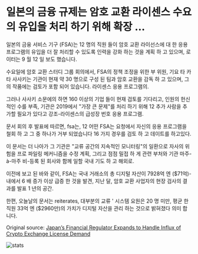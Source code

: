 # 일본의 금융 규제는 암호 교환 라이센스 수요의 유입을 처리 하기 위해 확장 ...

일본의 금융 서비스 기구 (FSA)는 12 명의 직원 들이 암호 교환 라이선스에 대 한 응용 프로그램의 유입을 더 잘 처리할 수 있도록 인력을 강화 하는 것을 계획 하 고 있으며, 로이터는 9 월 12 일 보도 했습니다.

수요일에 암호 교환 스터디 그룹 회의에서, FSA의 정책 조정을 위한 부 위원, 기요 타 카 타 사사키는 기관이 현재 약 30 명으로 구성 된 팀과 암호 교환을 감독 하 고 있으며, 그의 작품에는 검토가 포함 되어 있습니다. 라이센스 응용 프로그램의.

그러나 사사키 소문에의 하면 160 이상의 기업 들이 현재 검토를 기다리고, 인원의 헌신적인 수를 부족, 기관은 2019에서 "가장 큰 문제"를 처리 하기 위해 12 추가 사람을 추가할 필요가 있다고 강조-라이센스의 급성장 번호 응용 프로그램.

문서 회의 후 발표에 따르면, fsa는, 12 어떤 FSA는 요청에서 자신의 응용 프로그램을 철회 하 고 그 중 하나가 거부 되었습니다 16 가지 경우를 검토 하 고 데이트를 하고있다.

이 문서는 더 나아가 그 기관은 "교류 공간의 지속적인 모니터링"의 일환으로 자사의 위험을 프로 파일링 메커니즘을 수정 계획, 그리고 점점 밀접 하 게 관련 부처와 기관 마주-à-마주 비-등록 된 회사와 함께 일할 국내 기도 하 고 해외로.

이전에 보고 된 바와 같이, FSA는 국내 거래소의 총 디지털 자산이 7928억 엔 ($71억)-내에서 6 배 증가 이상 급증 한 것을 발견, 지난 달, 암호 교환 사업자의 현장 검사의 결과를 발표 1 년의 공간.

한편, 오늘날의 문서는 reiterates, 대부분의 교류 ' 시스템 요원은 20 명 미만, 평균 한 직원 33억 엔 ($2960만)의 가치가 디지털 자산을 관리 하는 것으로 밝혀졌다 의미 합니다.

Original source: [Japan’s Financial Regulator Expands to Handle Influx of Crypto Exchange License Demand](https://cointelegraph.com/news/japans-financial-regulator-expands-to-handle-influx-of-crypto-exchange-license-demand)

![stats](https://c.statcounter.com/11760860/0/a89fa40b/1/ "stats")